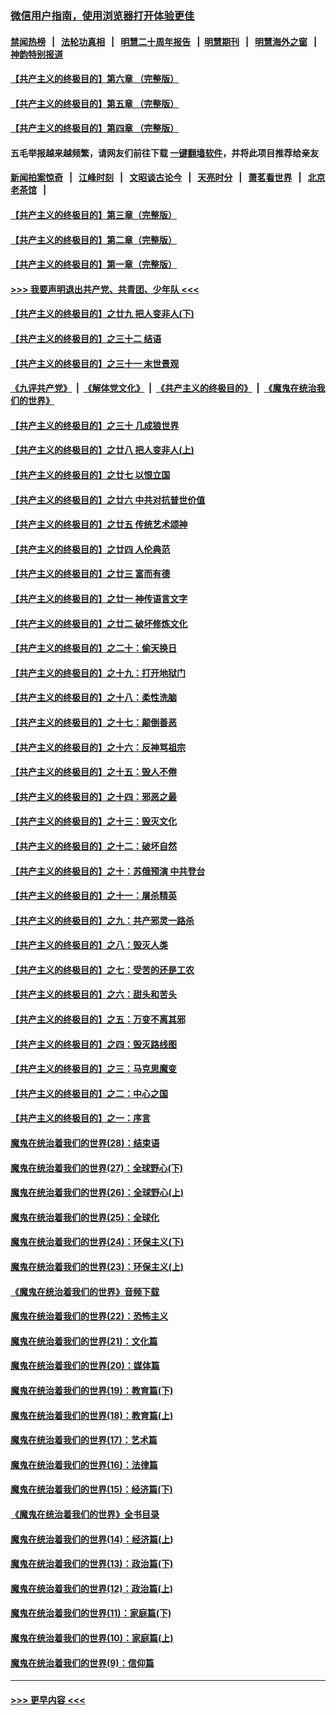 ### [微信用户指南，使用浏览器打开体验更佳](https://github.com/gfw-breaker/banned-news1/blob/master/indexes/wechat-guide.md?t=0)
#### [禁闻热榜](热点新闻.md?t=0)  &nbsp;&nbsp;|&nbsp;&nbsp; [法轮功真相](https://github.com/gfw-breaker/truth/blob/master/README.md?t=0) &nbsp;&nbsp;|&nbsp;&nbsp; [明慧二十周年报告](https://github.com/gfw-breaker/mh-reports/blob/master/README.md?t=0) &nbsp;&nbsp;|&nbsp;&nbsp;[明慧期刊](https://github.com/gfw-breaker/mh-qikan) &nbsp;&nbsp;|&nbsp;&nbsp; [明慧海外之窗](https://github.com/gfw-breaker/mh-news/blob/master/README.md?t=0) &nbsp;&nbsp;|&nbsp;&nbsp; [神韵特别报道](https://github.com/gfw-breaker/mh-news/blob/master/shenyun.md?t=0)
#### [【共产主义的终极目的】第六章 （完整版）](../pages/nsc422/n11428913.md?t=02040944) 
#### [【共产主义的终极目的】第五章 （完整版）](../pages/nsc422/n11428912.md?t=02040944) 
#### [【共产主义的终极目的】第四章 （完整版）](../pages/nsc422/n11428907.md?t=02040944) 
#### 五毛举报越来越频繁，请网友们前往下载 [一键翻墙软件](https://github.com/gfw-breaker/ssr-accounts)，并将此项目推荐给亲友
#### [新闻拍案惊奇](https://github.com/gfw-breaker/banned-news1/blob/master/pages/link4.md) &nbsp;&nbsp;|&nbsp;&nbsp; [江峰时刻](https://github.com/gfw-breaker/banned-news1/blob/master/pages/link4.md) &nbsp;&nbsp;|&nbsp;&nbsp; [文昭谈古论今](https://github.com/gfw-breaker/banned-news1/blob/master/pages/link4.md) &nbsp;&nbsp;|&nbsp;&nbsp; [天亮时分](https://github.com/gfw-breaker/banned-news1/blob/master/pages/link4.md) &nbsp;&nbsp;|&nbsp;&nbsp; [萧茗看世界](https://github.com/gfw-breaker/banned-news1/blob/master/pages/link4.md) &nbsp;&nbsp;|&nbsp;&nbsp; [北京老茶馆](https://github.com/gfw-breaker/banned-news1/blob/master/pages/link4.md) &nbsp;&nbsp;|&nbsp;&nbsp; 
#### [【共产主义的终极目的】第三章（完整版）](../pages/nsc422/n11428848.md?t=02040944) 
#### [【共产主义的终极目的】第二章（完整版）](../pages/nsc422/n11428831.md?t=02040944) 
#### [【共产主义的终极目的】第一章（完整版）](../pages/nsc422/n11417651.md?t=02040944) 
#### [>>> 我要声明退出共产党、共青团、少年队 <<<](https://github.com/begood0513/goodnews/blob/master/quit/letter.md) 
#### [【共产主义的终极目的】之廿九 把人变非人(下)](../pages/nsc422/n11344140.md?t=02040944) 
#### [【共产主义的终极目的】之三十二 结语](../pages/nsc422/n11360535.md?t=02040944) 
#### [【共产主义的终极目的】之三十一 末世景观](../pages/nsc422/n11351129.md?t=02040944) 
#### [《九评共产党》](https://github.com/begood0513/9ping.md/blob/master/README.md) &nbsp;|&nbsp; [《解体党文化》](../../../../jtdwh.md/blob/master/README.md)  &nbsp;|&nbsp; [《共产主义的终极目的》](../../../../gczydzjmd.md/blob/master/README.md) &nbsp;|&nbsp; [《魔鬼在统治我们的世界》](../../../../mgztzwmdsj.md/blob/master/README.md) 
#### [【共产主义的终极目的】之三十 几成狼世界](../pages/nsc422/n11348280.md?t=02040944) 
#### [【共产主义的终极目的】之廿八 把人变非人(上)](../pages/nsc422/n11340492.md?t=02040944) 
#### [【共产主义的终极目的】之廿七 以恨立国](../pages/nsc422/n11336944.md?t=02040944) 
#### [【共产主义的终极目的】之廿六 中共对抗普世价值](../pages/nsc422/n11324785.md?t=02040944) 
#### [【共产主义的终极目的】之廿五 传统艺术颂神](../pages/nsc422/n11296396.md?t=02040944) 
#### [【共产主义的终极目的】之廿四 人伦典范](../pages/nsc422/n11296397.md?t=02040944) 
#### [【共产主义的终极目的】之廿三 富而有德](../pages/nsc422/n11283598.md?t=02040944) 
#### [【共产主义的终极目的】之廿一 神传语言文字](../pages/nsc422/n11263265.md?t=02040944) 
#### [【共产主义的终极目的】之廿二 破坏修炼文化](../pages/nsc422/n11245728.md?t=02040944) 
#### [【共产主义的终极目的】之二十：偷天换日](../pages/nsc422/n11238846.md?t=02040944) 
#### [【共产主义的终极目的】之十九：打开地狱门](../pages/nsc422/n11206376.md?t=02040944) 
#### [【共产主义的终极目的】之十八：柔性洗脑](../pages/nsc422/n11199994.md?t=02040944) 
#### [【共产主义的终极目的】之十七：颠倒善恶](../pages/nsc422/n11179782.md?t=02040944) 
#### [【共产主义的终极目的】之十六：反神骂祖宗](../pages/nsc422/n11166798.md?t=02040944) 
#### [【共产主义的终极目的】之十五：毁人不倦](../pages/nsc422/n11166792.md?t=02040944) 
#### [【共产主义的终极目的】之十四：邪恶之最](../pages/nsc422/n11150249.md?t=02040944) 
#### [【共产主义的终极目的】之十三：毁灭文化](../pages/nsc422/n11135227.md?t=02040944) 
#### [【共产主义的终极目的】之十二：破坏自然](../pages/nsc422/n11135214.md?t=02040944) 
#### [【共产主义的终极目的】之十：苏俄预演 中共登台](../pages/nsc422/n11118424.md?t=02040944) 
#### [【共产主义的终极目的】之十一：屠杀精英](../pages/nsc422/n11118442.md?t=02040944) 
#### [【共产主义的终极目的】之九：共产邪灵一路杀](../pages/nsc422/n11114139.md?t=02040944) 
#### [【共产主义的终极目的】之八：毁灭人类](../pages/nsc422/n11108503.md?t=02040944) 
#### [【共产主义的终极目的】之七：受苦的还是工农](../pages/nsc422/n11101809.md?t=02040944) 
#### [【共产主义的终极目的】之六：甜头和苦头](../pages/nsc422/n11096971.md?t=02040944) 
#### [【共产主义的终极目的】之五：万变不离其邪](../pages/nsc422/n11091285.md?t=02040944) 
#### [【共产主义的终极目的】之四：毁灭路线图](../pages/nsc422/n11086284.md?t=02040944) 
#### [【共产主义的终极目的】之三：马克思魔变](../pages/nsc422/n11061941.md?t=02040944) 
#### [【共产主义的终极目的】之二：中心之国](../pages/nsc422/n11047728.md?t=02040944) 
#### [【共产主义的终极目的】之一：序言](../pages/nsc422/n11086077.md?t=02040944) 
#### [魔鬼在统治着我们的世界(28)：结束语](../pages/nsc422/n10936246.md?t=02040944) 
#### [魔鬼在统治着我们的世界(27)：全球野心(下)](../pages/nsc422/n10928319.md?t=02040944) 
#### [魔鬼在统治着我们的世界(26)：全球野心(上)](../pages/nsc422/n10900318.md?t=02040944) 
#### [魔鬼在统治着我们的世界(25)：全球化](../pages/nsc422/n10788205.md?t=02040944) 
#### [魔鬼在统治着我们的世界(24)：环保主义(下)](../pages/nsc422/n10695307.md?t=02040944) 
#### [魔鬼在统治着我们的世界(23)：环保主义(上)](../pages/nsc422/n10688613.md?t=02040944) 
#### [《魔鬼在统治着我们的世界》音频下载](../pages/nsc422/n10635553.md?t=02040944) 
#### [魔鬼在统治着我们的世界(22)：恐怖主义](../pages/nsc422/n10614727.md?t=02040944) 
#### [魔鬼在统治着我们的世界(21)：文化篇](../pages/nsc422/n10597706.md?t=02040944) 
#### [魔鬼在统治着我们的世界(20)：媒体篇](../pages/nsc422/n10586579.md?t=02040944) 
#### [魔鬼在统治着我们的世界(19)：教育篇(下)](../pages/nsc422/n10564808.md?t=02040944) 
#### [魔鬼在统治着我们的世界(18)：教育篇(上)](../pages/nsc422/n10526970.md?t=02040944) 
#### [魔鬼在统治着我们的世界(17)：艺术篇](../pages/nsc422/n10499093.md?t=02040944) 
#### [魔鬼在统治着我们的世界(16)：法律篇](../pages/nsc422/n10485969.md?t=02040944) 
#### [魔鬼在统治着我们的世界(15)：经济篇(下)](../pages/nsc422/n10469975.md?t=02040944) 
#### [《魔鬼在统治着我们的世界》全书目录](../pages/nsc422/n10464261.md?t=02040944) 
#### [魔鬼在统治着我们的世界(14)：经济篇(上)](../pages/nsc422/n10457370.md?t=02040944) 
#### [魔鬼在统治着我们的世界(13)：政治篇(下)](../pages/nsc422/n10448270.md?t=02040944) 
#### [魔鬼在统治着我们的世界(12)：政治篇(上)](../pages/nsc422/n10444576.md?t=02040944) 
#### [魔鬼在统治着我们的世界(11)：家庭篇(下)](../pages/nsc422/n10440961.md?t=02040944) 
#### [魔鬼在统治着我们的世界(10)：家庭篇(上)](../pages/nsc422/n10435448.md?t=02040944) 
#### [魔鬼在统治着我们的世界(9)：信仰篇](../pages/nsc422/n10432159.md?t=02040944) 

----
#### [ >>> 更早内容 <<< ](../indexes/nsc422-earlier.md)
